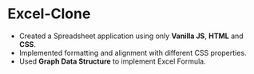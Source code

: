 # Excel-Clone
* Created a Spreadsheet application using only **Vanilla JS**, **HTML** and **CSS**. 
* Implemented formatting and alignment with different CSS properties.
* Used **Graph Data Structure** to implement Excel Formula.
